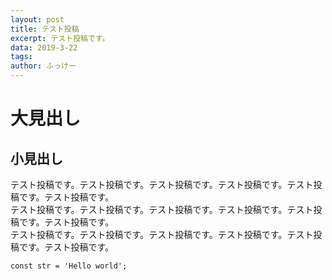 ```yaml
---
layout: post
title: テスト投稿
excerpt: テスト投稿です。
data: 2019-3-22
tags:
author: ふっけー
---
```

# 大見出し
## 小見出し
テスト投稿です。テスト投稿です。テスト投稿です。テスト投稿です。テスト投稿です。テスト投稿です。  
テスト投稿です。テスト投稿です。テスト投稿です。テスト投稿です。テスト投稿です。テスト投稿です。  
テスト投稿です。テスト投稿です。テスト投稿です。テスト投稿です。テスト投稿です。テスト投稿です。  

`const str = 'Hello world';`
